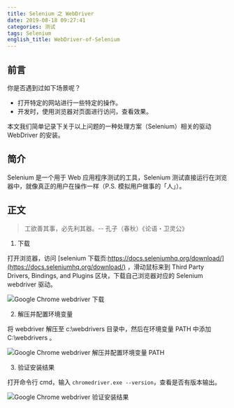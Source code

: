 ```yaml
---
title: Selenium 之 WebDriver
date: 2019-08-18 09:27:41
categories: 测试
tags: Selenium
english_title: WebDriver-of-Selenium
---
```


## 前言

你是否遇到过如下场景呢？

- 打开特定的网站进行一些特定的操作。
- 开发时，使用浏览器对页面进行访问，查看效果。

本文我们简单记录下关于以上问题的一种处理方案（Selenium）相关的驱动 WebDriver 的安装。

## 简介

Selenium 是一个用于 Web 应用程序测试的工具，Selenium 测试直接运行在浏览器中，就像真正的用户在操作一样（P.S. 模拟用户做事的「人」）。

## 正文

> 工欲善其事，必先利其器。-- 孔子（春秋）《论语・卫灵公》

1. 下载

打开浏览器，访问 [selenium 下载页:https://docs.seleniumhq.org/download/](https://docs.seleniumhq.org/download/) ，滑动鼠标来到 Third Party Drivers, Bindings, and Plugins 区块，下载自己浏览器对应的 Selenium webdriver 驱动。

![Google Chrome webdriver 下载](webdriver-download.gif)

2. 解压并配置环境变量

将 webdriver 解压至 c:\webdrivers 目录中，然后在环境变量 PATH 中添加 C:\webdrivers 。

![Google Chrome webdriver 解压并配置环境变量 PATH](webdriver-path.gif)

3. 验证安装结果

打开命令行 cmd，输入 `chromedriver.exe --version`，查看是否有版本输出。

![Google Chrome webdriver 验证安装结果](webdriver-check.gif)
